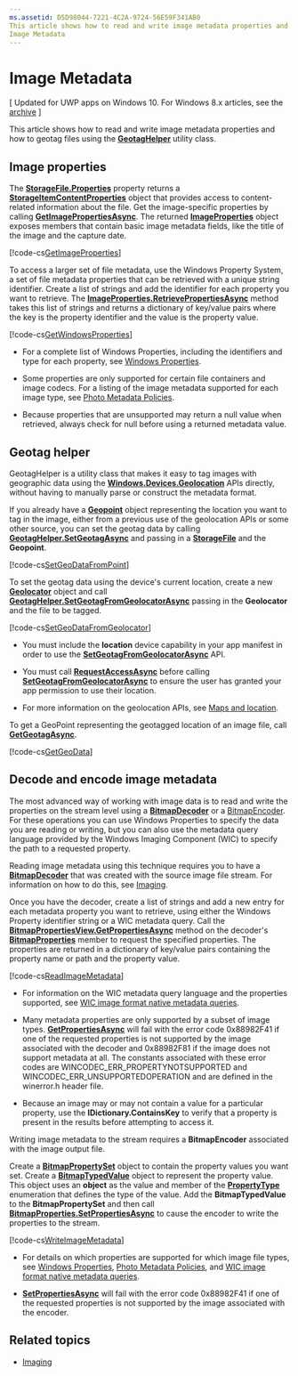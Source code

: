 ```yaml
---
ms.assetid: D5D98044-7221-4C2A-9724-56E59F341AB0
This article shows how to read and write image metadata properties and how to geotag files using the GeotagHelper utility class.
Image Metadata
---
```


# Image Metadata

\[ Updated for UWP apps on Windows 10. For Windows 8.x articles, see the [archive](http://go.microsoft.com/fwlink/p/?linkid=619132) \]


This article shows how to read and write image metadata properties and how to geotag files using the [**GeotagHelper**](https://msdn.microsoft.com/library/windows/apps/dn903683) utility class.

## Image properties

The [**StorageFile.Properties**](https://msdn.microsoft.com/library/windows/apps/br227225) property returns a [**StorageItemContentProperties**](https://msdn.microsoft.com/library/windows/apps/hh770642) object that provides access to content-related information about the file. Get the image-specific properties by calling [**GetImagePropertiesAsync**](https://msdn.microsoft.com/library/windows/apps/hh770646). The returned [**ImageProperties**](https://msdn.microsoft.com/library/windows/apps/br207718) object exposes members that contain basic image metadata fields, like the title of the image and the capture date.

[!code-cs[GetImageProperties](./code/ImagingWin10/cs/MainPage.xaml.cs#SnippetGetImageProperties)]

To access a larger set of file metadata, use the Windows Property System, a set of file metadata properties that can be retrieved with a unique string identifier. Create a list of strings and add the identifier for each property you want to retrieve. The [**ImageProperties.RetrievePropertiesAsync**](https://msdn.microsoft.com/library/windows/apps/br207732) method takes this list of strings and returns a dictionary of key/value pairs where the key is the property identifier and the value is the property value.

[!code-cs[GetWindowsProperties](./code/ImagingWin10/cs/MainPage.xaml.cs#SnippetGetWindowsProperties)]

-   For a complete list of Windows Properties, including the identifiers and type for each property, see [Windows Properties](https://msdn.microsoft.com/library/windows/desktop/dd561977).

-   Some properties are only supported for certain file containers and image codecs. For a listing of the image metadata supported for each image type, see [Photo Metadata Policies](https://msdn.microsoft.com/library/windows/desktop/ee872003).

-   Because properties that are unsupported may return a null value when retrieved, always check for null before using a returned metadata value.

## Geotag helper

GeotagHelper is a utility class that makes it easy to tag images with geographic data using the [**Windows.Devices.Geolocation**](https://msdn.microsoft.com/library/windows/apps/br225603) APIs directly, without having to manually parse or construct the metadata format.

If you already have a [**Geopoint**](https://msdn.microsoft.com/library/windows/apps/dn263675) object representing the location you want to tag in the image, either from a previous use of the geolocation APIs or some other source, you can set the geotag data by calling [**GeotagHelper.SetGeotagAsync**](https://msdn.microsoft.com/library/windows/apps/dn903685) and passing in a [**StorageFile**](https://msdn.microsoft.com/library/windows/apps/br227171) and the **Geopoint**.

[!code-cs[SetGeoDataFromPoint](./code/ImagingWin10/cs/MainPage.xaml.cs#SnippetSetGeoDataFromPoint)]

To set the geotag data using the device's current location, create a new [**Geolocator**](https://msdn.microsoft.com/library/windows/apps/br225534) object and call [**GeotagHelper.SetGeotagFromGeolocatorAsync**](https://msdn.microsoft.com/library/windows/apps/dn903686) passing in the **Geolocator** and the file to be tagged.

[!code-cs[SetGeoDataFromGeolocator](./code/ImagingWin10/cs/MainPage.xaml.cs#SnippetSetGeoDataFromGeolocator)]

-   You must include the **location** device capability in your app manifest in order to use the [**SetGeotagFromGeolocatorAsync**](https://msdn.microsoft.com/library/windows/apps/dn903686) API.

-   You must call [**RequestAccessAsync**](https://msdn.microsoft.com/library/windows/apps/dn859152) before calling [**SetGeotagFromGeolocatorAsync**](https://msdn.microsoft.com/library/windows/apps/dn903686) to ensure the user has granted your app permission to use their location.

-   For more information on the geolocation APIs, see [Maps and location](https://msdn.microsoft.com/library/windows/apps/mt219699).

To get a GeoPoint representing the geotagged location of an image file, call [**GetGeotagAsync**](https://msdn.microsoft.com/library/windows/apps/dn903684).

[!code-cs[GetGeoData](./code/ImagingWin10/cs/MainPage.xaml.cs#SnippetGetGeoData)]

## Decode and encode image metadata

The most advanced way of working with image data is to read and write the properties on the stream level using a [**BitmapDecoder**](https://msdn.microsoft.com/library/windows/apps/br226176) or a [BitmapEncoder](bitmapencoder-options-reference.md). For these operations you can use Windows Properties to specify the data you are reading or writing, but you can also use the metadata query language provided by the Windows Imaging Component (WIC) to specify the path to a requested property.

Reading image metadata using this technique requires you to have a [**BitmapDecoder**](https://msdn.microsoft.com/library/windows/apps/br226176) that was created with the source image file stream. For information on how to do this, see [Imaging](imaging.md).

Once you have the decoder, create a list of strings and add a new entry for each metadata property you want to retrieve, using either the Windows Property identifier string or a WIC metadata query. Call the [**BitmapPropertiesView.GetPropertiesAsync**](https://msdn.microsoft.com/library/windows/apps/br226250) method on the decoder's [**BitmapProperties**](https://msdn.microsoft.com/library/windows/apps/br226248) member to request the specified properties. The properties are returned in a dictionary of key/value pairs containing the property name or path and the property value.

[!code-cs[ReadImageMetadata](./code/ImagingWin10/cs/MainPage.xaml.cs#SnippetReadImageMetadata)]

-   For information on the WIC metadata query language and the properties supported, see [WIC image format native metadata queries](https://msdn.microsoft.com/library/windows/desktop/ee719904).

-   Many metadata properties are only supported by a subset of image types. [**GetPropertiesAsync**](https://msdn.microsoft.com/library/windows/apps/br226250) will fail with the error code 0x88982F41 if one of the requested properties is not supported by the image associated with the decoder and 0x88982F81 if the image does not support metadata at all. The constants associated with these error codes are WINCODEC\_ERR\_PROPERTYNOTSUPPORTED and WINCODEC\_ERR\_UNSUPPORTEDOPERATION and are defined in the winerror.h header file.
-   Because an image may or may not contain a value for a particular property, use the **IDictionary.ContainsKey** to verify that a property is present in the results before attempting to access it.

Writing image metadata to the stream requires a **BitmapEncoder** associated with the image output file.

Create a [**BitmapPropertySet**](https://msdn.microsoft.com/library/windows/apps/hh974338) object to contain the property values you want set. Create a [**BitmapTypedValue**](https://msdn.microsoft.com/library/windows/apps/hh700687) object to represent the property value. This object uses an **object** as the value and member of the [**PropertyType**](https://msdn.microsoft.com/library/windows/apps/br225871) enumeration that defines the type of the value. Add the **BitmapTypedValue** to the **BitmapPropertySet** and then call [**BitmapProperties.SetPropertiesAsync**](https://msdn.microsoft.com/library/windows/apps/br226252) to cause the encoder to write the properties to the stream.

[!code-cs[WriteImageMetadata](./code/ImagingWin10/cs/MainPage.xaml.cs#SnippetWriteImageMetadata)]

-   For details on which properties are supported for which image file types, see [Windows Properties](https://msdn.microsoft.com/library/windows/desktop/dd561977), [Photo Metadata Policies](https://msdn.microsoft.com/library/windows/desktop/ee872003), and [WIC image format native metadata queries](https://msdn.microsoft.com/library/windows/desktop/ee719904).

-   [**SetPropertiesAsync**](https://msdn.microsoft.com/library/windows/apps/br226252) will fail with the error code 0x88982F41 if one of the requested properties is not supported by the image associated with the encoder.

## Related topics

* [Imaging](imaging.md)
 

 




<!--HONumber=Mar16_HO1-->
